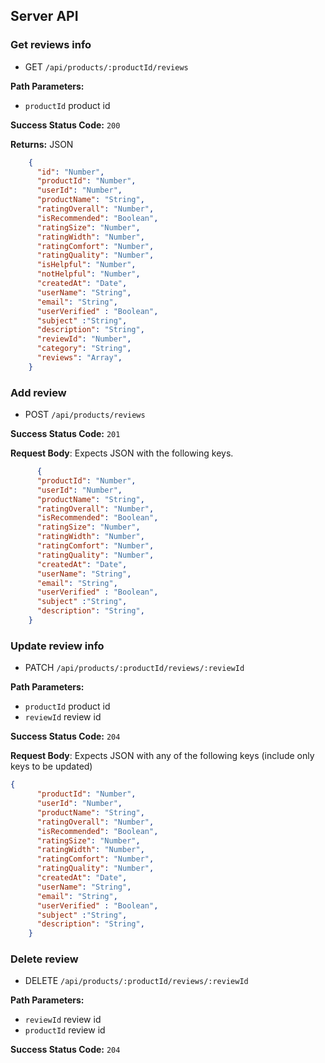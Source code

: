 ## Server API

### Get reviews info
  * GET `/api/products/:productId/reviews`

**Path Parameters:**
  * `productId` product id

**Success Status Code:** `200`

**Returns:** JSON

```json
    {
      "id": "Number",
      "productId": "Number",
      "userId": "Number",
      "productName": "String",
      "ratingOverall": "Number",
      "isRecommended": "Boolean",
      "ratingSize": "Number",
      "ratingWidth": "Number",
      "ratingComfort": "Number",
      "ratingQuality": "Number",
      "isHelpful": "Number",
      "notHelpful": "Number",
      "createdAt": "Date",
      "userName": "String",
      "email": "String",
      "userVerified" : "Boolean",
      "subject" :"String",
      "description": "String", 
      "reviewId": "Number",
      "category": "String",
      "reviews": "Array",
    }
```

### Add review
  * POST `/api/products/reviews`

**Success Status Code:** `201`

**Request Body**: Expects JSON with the following keys.

```json
      {
      "productId": "Number",
      "userId": "Number",
      "productName": "String",
      "ratingOverall": "Number",
      "isRecommended": "Boolean",
      "ratingSize": "Number",
      "ratingWidth": "Number",
      "ratingComfort": "Number",
      "ratingQuality": "Number",
      "createdAt": "Date",
      "userName": "String",
      "email": "String",
      "userVerified" : "Boolean",
      "subject" :"String",
      "description": "String", 
    }
```

### Update review info
  * PATCH `/api/products/:productId/reviews/:reviewId`

**Path Parameters:**
  * `productId` product id
  * `reviewId` review id

**Success Status Code:** `204`

**Request Body**: Expects JSON with any of the following keys (include only keys to be updated)

```json
{
      "productId": "Number",
      "userId": "Number",
      "productName": "String",
      "ratingOverall": "Number",
      "isRecommended": "Boolean",
      "ratingSize": "Number",
      "ratingWidth": "Number",
      "ratingComfort": "Number",
      "ratingQuality": "Number",
      "createdAt": "Date",
      "userName": "String",
      "email": "String",
      "userVerified" : "Boolean",
      "subject" :"String",
      "description": "String", 
    }
```


### Delete review
  * DELETE `/api/products/:productId/reviews/:reviewId`

**Path Parameters:**
  * `reviewId` review id
  * `productId` review id

**Success Status Code:** `204`